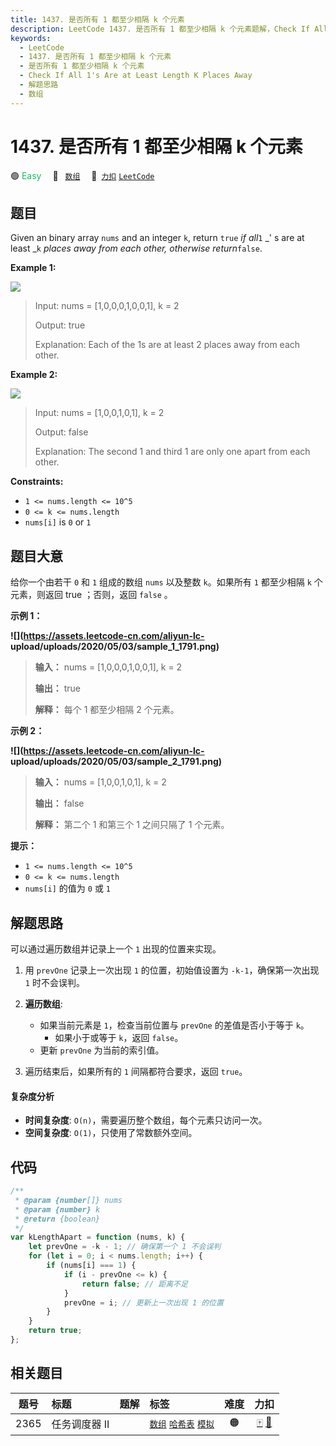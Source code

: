 ```yaml
---
title: 1437. 是否所有 1 都至少相隔 k 个元素
description: LeetCode 1437. 是否所有 1 都至少相隔 k 个元素题解，Check If All 1's Are at Least Length K Places Away，包含解题思路、复杂度分析以及完整的 JavaScript 代码实现。
keywords:
  - LeetCode
  - 1437. 是否所有 1 都至少相隔 k 个元素
  - 是否所有 1 都至少相隔 k 个元素
  - Check If All 1's Are at Least Length K Places Away
  - 解题思路
  - 数组
---
```


# 1437. 是否所有 1 都至少相隔 k 个元素

🟢 <font color=#15bd66>Easy</font>&emsp; 🔖&ensp; [`数组`](/tag/array.md)&emsp; 🔗&ensp;[`力扣`](https://leetcode.cn/problems/check-if-all-1s-are-at-least-length-k-places-away) [`LeetCode`](https://leetcode.com/problems/check-if-all-1s-are-at-least-length-k-places-away)

## 题目

Given an binary array `nums` and an integer `k`, return `true` _if all_`1` _'
s are at least _`k` _places away from each other, otherwise return_`false`.

**Example 1:**

![](https://assets.leetcode.com/uploads/2020/04/15/sample_1_1791.png)

> Input: nums = [1,0,0,0,1,0,0,1], k = 2
>
> Output: true
>
> Explanation: Each of the 1s are at least 2 places away from each other.

**Example 2:**

![](https://assets.leetcode.com/uploads/2020/04/15/sample_2_1791.png)

> Input: nums = [1,0,0,1,0,1], k = 2
>
> Output: false
>
> Explanation: The second 1 and third 1 are only one apart from each other.

**Constraints:**

- `1 <= nums.length <= 10^5`
- `0 <= k <= nums.length`
- `nums[i]` is `0` or `1`

## 题目大意

给你一个由若干 `0` 和 `1` 组成的数组 `nums` 以及整数 `k`。如果所有 `1` 都至少相隔 `k` 个元素，则返回 true ；否则，返回
`false` 。

**示例 1：**

**![](https://assets.leetcode-cn.com/aliyun-lc-
upload/uploads/2020/05/03/sample_1_1791.png)**

> **输入：** nums = [1,0,0,0,1,0,0,1], k = 2
>
> **输出：** true
>
> **解释：** 每个 1 都至少相隔 2 个元素。

**示例 2：**

**![](https://assets.leetcode-cn.com/aliyun-lc-
upload/uploads/2020/05/03/sample_2_1791.png)**

> **输入：** nums = [1,0,0,1,0,1], k = 2
>
> **输出：** false
>
> **解释：** 第二个 1 和第三个 1 之间只隔了 1 个元素。

**提示：**

- `1 <= nums.length <= 10^5`
- `0 <= k <= nums.length`
- `nums[i]` 的值为 `0` 或 `1`

## 解题思路

可以通过遍历数组并记录上一个 `1` 出现的位置来实现。

1. 用 `prevOne` 记录上一次出现 `1` 的位置，初始值设置为 `-k-1`，确保第一次出现 `1` 时不会误判。

2. **遍历数组**:

   - 如果当前元素是 `1`，检查当前位置与 `prevOne` 的差值是否小于等于 `k`。
     - 如果小于或等于 `k`，返回 `false`。
   - 更新 `prevOne` 为当前的索引值。

3. 遍历结束后，如果所有的 `1` 间隔都符合要求，返回 `true`。

#### 复杂度分析

- **时间复杂度**: `O(n)`，需要遍历整个数组，每个元素只访问一次。
- **空间复杂度**: `O(1)`，只使用了常数额外空间。

## 代码

```javascript
/**
 * @param {number[]} nums
 * @param {number} k
 * @return {boolean}
 */
var kLengthApart = function (nums, k) {
	let prevOne = -k - 1; // 确保第一个 1 不会误判
	for (let i = 0; i < nums.length; i++) {
		if (nums[i] === 1) {
			if (i - prevOne <= k) {
				return false; // 距离不足
			}
			prevOne = i; // 更新上一次出现 1 的位置
		}
	}
	return true;
};
```

## 相关题目

<!-- prettier-ignore -->
| 题号 | 标题 | 题解 | 标签 | 难度 | 力扣 |
| :------: | :------ | :------: | :------ | :------: | :------: |
| 2365 | 任务调度器 II |  |  [`数组`](/tag/array.md) [`哈希表`](/tag/hash-table.md) [`模拟`](/tag/simulation.md) | 🟠 | [🀄️](https://leetcode.cn/problems/task-scheduler-ii) [🔗](https://leetcode.com/problems/task-scheduler-ii) |